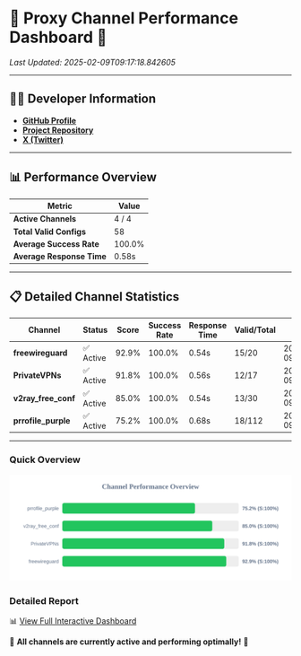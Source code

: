 # 🌟 Proxy Channel Performance Dashboard 🌟

_Last Updated: 2025-02-09T09:17:18.842605_

---

## 👩‍💻 Developer Information

- **[GitHub Profile](https://github.com/4n0nymou3)**  
- **[Project Repository](https://github.com/4n0nymou3/multi-proxy-config-fetcher)**  
- **[X (Twitter)](https://x.com/4n0nymou3)**  

---

## 📊 Performance Overview

| Metric                | Value       |
|-----------------------|-------------|
| **Active Channels**   | 4 / 4       |
| **Total Valid Configs** | 58          |
| **Average Success Rate** | 100.0%      |
| **Average Response Time** | 0.58s       |

---

## 📋 Detailed Channel Statistics

| Channel          | Status     | Score  | Success Rate | Response Time | Valid/Total | Last Success               |
|------------------|------------|--------|--------------|---------------|-------------|----------------------------|
| **freewireguard**  | ✅ Active  | 92.9%  | 100.0% | 0.54s         | 15/20       | 2025-02-09T09:17:18.840797 |
| **PrivateVPNs**  | ✅ Active  | 91.8%  | 100.0% | 0.56s         | 12/17       | 2025-02-09T09:17:18.277639 |
| **v2ray_free_conf**  | ✅ Active  | 85.0%  | 100.0% | 0.54s         | 13/30       | 2025-02-09T09:17:17.681555 |
| **prrofile_purple**  | ✅ Active  | 75.2%  | 100.0% | 0.68s         | 18/112       | 2025-02-09T09:17:17.093892 |

---

### Quick Overview
<div align="center">
  <a href="https://raw.githubusercontent.com/nullluser/NullRepo/refs/heads/main/assets/channel_stats_chart.svg">
    <img src="https://raw.githubusercontent.com/nullluser/NullRepo/refs/heads/main/assets/channel_stats_chart.svg" alt="Source Performance Statistics" width="800">
  </a>
</div>

### Detailed Report
📊 [View Full Interactive Dashboard](https://htmlpreview.github.io/?https://github.com/nullluser/NullRepo/blob/main/assets/performance_report.html)

🎉 **All channels are currently active and performing optimally!** 🎉
